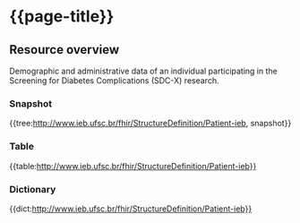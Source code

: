 # {{page-title}}

## Resource overview

Demographic and administrative data of an individual participating in the Screening for Diabetes Complications (SDC-X) research.

### Snapshot
{{tree:http://www.ieb.ufsc.br/fhir/StructureDefinition/Patient-ieb, snapshot}}

### Table

{{table:http://www.ieb.ufsc.br/fhir/StructureDefinition/Patient-ieb}}

### Dictionary

{{dict:http://www.ieb.ufsc.br/fhir/StructureDefinition/Patient-ieb}}